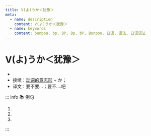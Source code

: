 ```yaml
---
title: V(よ)うか＜犹豫＞
meta:
  - name: description
    content: V(よ)うか＜犹豫＞
  - name: keywords
    content: bunpou, bp, BP, Bp, bP, Bunpou, 日语, 语法, 日语语法
---
```

  
# V(よ)うか＜犹豫＞
  
- <grammer-content sentence="意义：表示说话人对是否要进行该动作而**犹豫不决、踌躇不定的心情**，有时为自言自语，有时则带有与对方商量的语气。一般多用于**简体会话**中；" />
- 接续：[动词的意志形](../../verb.md#动词的意志形) + か；
- 译文：要不要...；要不....吧
  
::: info :books: 例句
  
1. <grammer-content sentence='**[電話/でんわ]しようか**な。' trans='要不要打个电话呢...' />
2. <grammer-content sentence='[寒い/さむい]から、もう**[帰ろう/かえろう]か**。' trans='太冷了，要不回去吧...' />
3. <grammer-content sentence='これから**どうしようか**。' trans='加下来要怎么办才好啊...' />
  
:::
  